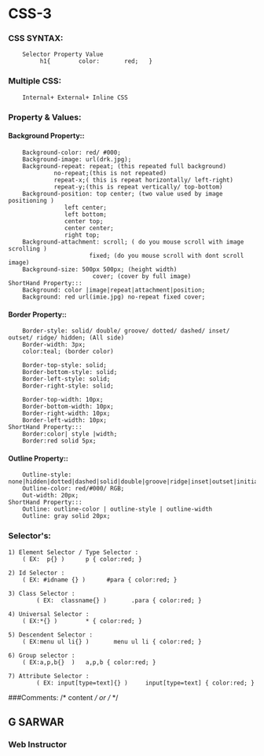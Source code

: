 # CSS-3


### CSS SYNTAX: 
		Selector Property Value
		     h1{        color:       red;   }

### Multiple CSS:
		Internal+ External+ Inline CSS

### Property & Values:
#### Background Property::
		Background-color: red/ #000;
		Background-image: url(drk.jpg);
		Background-repeat: repeat; (this repeated full background)
				 no-repeat;(this is not repeated)
				 repeat-x;( this is repeat horizontally/ left-right)
				 repeat-y;(this is repeat vertically/ top-bottom)	
		Background-position: top center; (two value used by image positioning )
				    left center; 
				    left bottom; 
				    center top; 
				    center center; 
				    right top; 
		Background-attachment: scroll; ( do you mouse scroll with image scrolling )
				           fixed; (do you mouse scroll with dont scroll image)
		Background-size: 500px 500px; (height width)
			                cover; (cover by full image)
	ShortHand Property:::
		Background: color |image|repeat|attachment|position;
		Background: red url(imie.jpg) no-repeat fixed cover;
#### Border Property::
		Border-style: solid/ double/ groove/ dotted/ dashed/ inset/ outset/ ridge/ hidden; (All side)
		Border-width: 3px;
		color:teal; (border color)

		Border-top-style: solid;
		Border-bottom-style: solid;
		Border-left-style: solid;
		Border-right-style: solid;

		Border-top-width: 10px;
		Border-bottom-width: 10px;
		Border-right-width: 10px;
		Border-left-width: 10px;
	ShortHand Property:::
		Border:color| style |width;
		Border:red solid 5px;
 #### Outline Property:: 
		Outline-style: none|hidden|dotted|dashed|solid|double|groove|ridge|inset|outset|initial|inherit;
		Outline-color: red/#000/ RGB;
		Out-width: 20px;
	ShortHand Property:::
		Outline: outline-color | outline-style | outline-width
		Outline: gray solid 20px;


### Selector's:
	1) Element Selector / Type Selector :
 	    ( EX:  p{} )      p { color:red; }

	2) Id Selector :
   	    ( EX: #idname {} )      #para { color:red; }

	3) Class Selector :
     	    ( EX:  classname{} )       .para { color:red; }

	4) Universal Selector :
   	    ( EX:*{} )        * { color:red; }
	
	5) Descendent Selector :
   	    ( EX:menu ul li{} )       menu ul li { color:red; }

	6) Group selector :
 	    ( EX:a,p,b{}  )	  a,p,b { color:red; }

	7) Attribute Selector :
    	    ( EX: input[type=text]{} )     input[type=text] { color:red; }
###Comments:
	        /* content */    or     /* */
		

## G SARWAR
### Web Instructor
